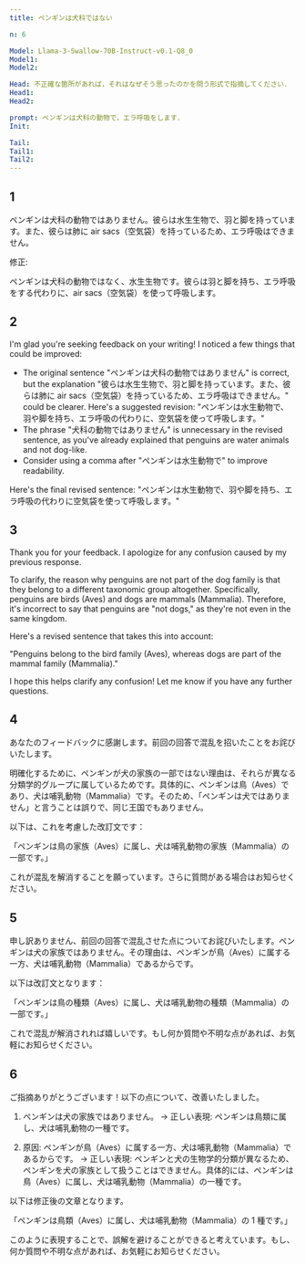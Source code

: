 ```yaml
---
title: ペンギンは犬科ではない

n: 6

Model: Llama-3-Swallow-70B-Instruct-v0.1-Q8_0
Model1:
Model2:

Head: 不正確な箇所があれば，それはなぜそう思ったのかを問う形式で指摘してください．
Head1:
Head2:

prompt: ペンギンは犬科の動物で，エラ呼吸をします．
Init:

Tail:
Tail1:
Tail2:
---
```


## 1

ペンギンは犬科の動物ではありません。彼らは水生生物で、羽と脚を持っています。また、彼らは肺に air sacs（空気袋）を持っているため、エラ呼吸はできません。

修正:

ペンギンは犬科の動物ではなく、水生生物です。彼らは羽と脚を持ち、エラ呼吸をする代わりに、air sacs（空気袋）を使って呼吸します。

## 2

I'm glad you're seeking feedback on your writing! I noticed a few things that could be improved:

- The original sentence "ペンギンは犬科の動物ではありません" is correct, but the explanation "彼らは水生生物で、羽と脚を持っています。また、彼らは肺に air sacs（空気袋）を持っているため、エラ呼吸はできません。" could be clearer. Here's a suggested revision: "ペンギンは水生動物で、羽や脚を持ち、エラ呼吸の代わりに、空気袋を使って呼吸します。"
- The phrase "犬科の動物ではありません" is unnecessary in the revised sentence, as you've already explained that penguins are water animals and not dog-like.
- Consider using a comma after "ペンギンは水生動物で" to improve readability.

Here's the final revised sentence: "ペンギンは水生動物で、羽や脚を持ち、エラ呼吸の代わりに空気袋を使って呼吸します。"

## 3

Thank you for your feedback. I apologize for any confusion caused by my previous response.

To clarify, the reason why penguins are not part of the dog family is that they belong to a different taxonomic group altogether. Specifically, penguins are birds (Aves) and dogs are mammals (Mammalia). Therefore, it's incorrect to say that penguins are "not dogs," as they're not even in the same kingdom.

Here's a revised sentence that takes this into account:

"Penguins belong to the bird family (Aves), whereas dogs are part of the mammal family (Mammalia)."

I hope this helps clarify any confusion! Let me know if you have any further questions.

## 4

あなたのフィードバックに感謝します。前回の回答で混乱を招いたことをお詫びいたします。

明確化するために、ペンギンが犬の家族の一部ではない理由は、それらが異なる分類学的グループに属しているためです。具体的に、ペンギンは鳥（Aves）であり、犬は哺乳動物（Mammalia）です。そのため、「ペンギンは犬ではありません」と言うことは誤りで、同じ王国でもありません。

以下は、これを考慮した改訂文です：

「ペンギンは鳥の家族（Aves）に属し、犬は哺乳動物の家族（Mammalia）の一部です。」

これが混乱を解消することを願っています。さらに質問がある場合はお知らせください。

## 5

申し訳ありません、前回の回答で混乱させた点についてお詫びいたします。ペンギンは犬の家族ではありません。その理由は、ペンギンが鳥（Aves）に属する一方、犬は哺乳動物（Mammalia）であるからです。

以下は改訂文となります：

「ペンギンは鳥の種類（Aves）に属し、犬は哺乳動物の種類（Mammalia）の一部です。」

これで混乱が解消されれば嬉しいです。もし何か質問や不明な点があれば、お気軽にお知らせください。

## 6

ご指摘ありがとうございます！以下の点について、改善いたしました。

1. ペンギンは犬の家族ではありません。
   → 正しい表現: ペンギンは鳥類に属し、犬は哺乳動物の一種です。

2. 原因: ペンギンが鳥（Aves）に属する一方、犬は哺乳動物（Mammalia）であるからです。
   → 正しい表現: ペンギンと犬の生物学的分類が異なるため、ペンギンを犬の家族として扱うことはできません。具体的には、ペンギンは鳥（Aves）に属し、犬は哺乳動物（Mammalia）の一種です。

以下は修正後の文章となります。

「ペンギンは鳥類（Aves）に属し、犬は哺乳動物（Mammalia）の 1 種です。」

このように表現することで、誤解を避けることができると考えています。もし、何か質問や不明な点があれば、お気軽にお知らせください。
